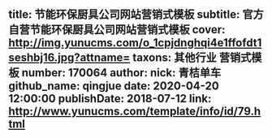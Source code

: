 title: 节能环保厨具公司网站营销式模板
subtitle: 官方自营节能环保厨具公司网站营销式模板
cover: http://img.yunucms.com/o_1cpjdnghqi4e1ffofdt1seshbj16.jpg?attname=
taxons: 其他行业 营销式模板
number: 170064
author:
  nick: 青桔单车
  github_name: qingjue
date: 2020-04-20 12:00:00
publishDate: 2018-07-12
link: http://www.yunucms.com/template/info/id/79.html
---